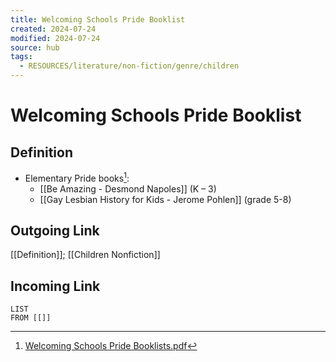 ```yaml
---
title: Welcoming Schools Pride Booklist
created: 2024-07-24
modified: 2024-07-24
source: hub
tags:
  - RESOURCES/literature/non-fiction/genre/children
---
```

# Welcoming Schools Pride Booklist
## Definition
- Elementary Pride books[^1]:
	- [[Be Amazing - Desmond Napoles]] (K – 3) 
	- [[Gay Lesbian History for Kids - Jerome Pohlen]] (grade 5-8)
## Outgoing Link
[[Definition]]; [[Children Nonfiction]]
## Incoming Link
```dataview
LIST
FROM [[]]
```
[^1]: [Welcoming Schools Pride Booklists.pdf](https://hrc-prod-requests.s3-us-west-2.amazonaws.com/welcoming-schools/documents/2024-Welcoming-Schools-Pride-Booklist.pdf)